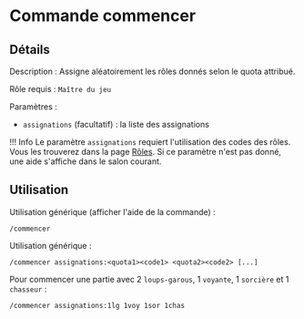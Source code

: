 # Commande commencer

## Détails

<!-- --8<-- [start:details] -->
Description : Assigne aléatoirement les rôles donnés selon le quota attribué.

Rôle requis : `Maître du jeu`

Paramètres :

* `assignations` (facultatif) : la liste des assignations

!!! Info
    Le paramètre `assignations` requiert l'utilisation des codes des rôles. Vous les trouverez dans la page [Rôles][lien-codes-des-roles].
    Si ce paramètre n'est pas donné, une aide s'affiche dans le salon courant.
<!-- --8<-- [end:details] -->

## Utilisation

<!-- --8<-- [start:utilisation] -->
Utilisation générique (afficher l'aide de la commande) :

```text
/commencer
```

Utilisation générique :

```text
/commencer assignations:<quota1><code1> <quota2><code2> [...]
```

Pour commencer une partie avec 2 `loups-garous`, 1 `voyante`, 1 `sorcière` et 1 `chasseur` :

```text
/commencer assignations:1lg 1voy 1sor 1chas
```
<!-- --8<-- [end:utilisation] -->

[lien-codes-des-roles]: ../../roles/index.md#codes-des-roles
